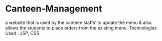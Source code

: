 # Canteen-Management
a website that is used by the canteen staffs’ to update the menu &amp; also allows the students to place orders from the existing menu.  Technologies Used : JSP, CSS
